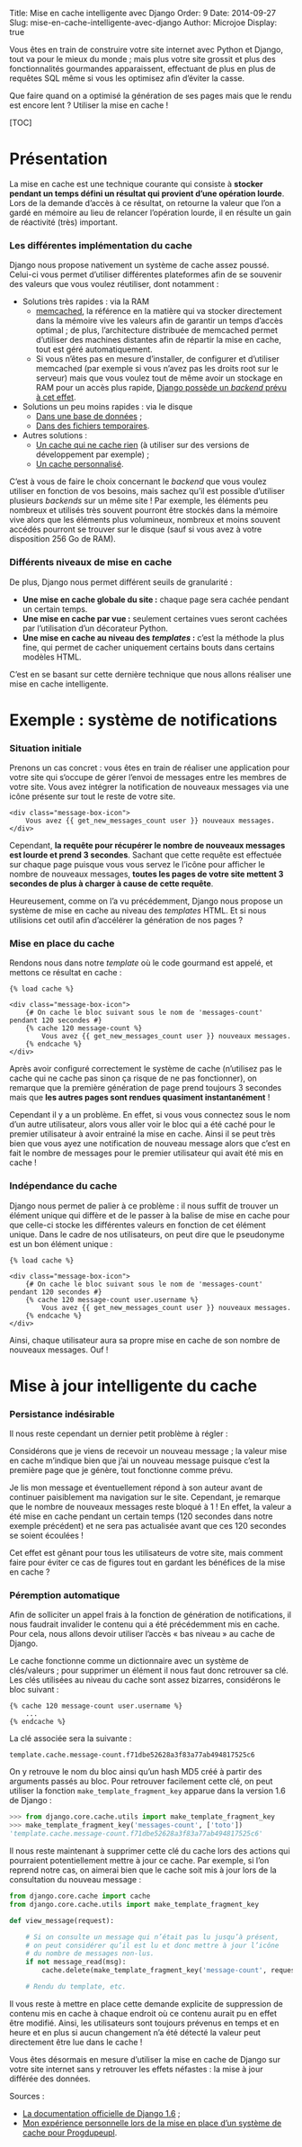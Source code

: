 Title: Mise en cache intelligente avec Django
Order: 9
Date: 2014-09-27
Slug: mise-en-cache-intelligente-avec-django
Author: Microjoe
Display: true

Vous êtes en train de construire votre site internet avec Python et Django, tout va pour le mieux du monde ; mais plus votre site grossit et plus des fonctionnalités gourmandes apparaissent, effectuant de plus en plus de requêtes SQL même si vous les optimisez afin d’éviter la casse.

Que faire quand on a optimisé la génération de ses pages mais que le rendu est encore lent ? Utiliser la mise en cache !

[TOC]

# Présentation
La mise en cache est une technique courante qui consiste à **stocker pendant un temps défini un résultat qui provient d’une opération lourde**. Lors de la demande d’accès à ce résultat, on retourne la valeur que l’on a gardé en mémoire au lieu de relancer l’opération lourde, il en résulte un gain de réactivité (très) important.

### Les différentes implémentation du cache

Django nous propose nativement un système de cache assez poussé. Celui-ci vous permet d’utiliser différentes plateformes afin de se souvenir des valeurs que vous voulez réutiliser, dont notamment :

 * Solutions très rapides : via la RAM
    * [memcached](http://memcached.org/), la référence en la matière qui va stocker directement dans la mémoire vive les valeurs afin de garantir un temps d’accès optimal ; de plus, l’architecture distribuée de memcached permet d’utiliser des machines distantes afin de répartir la mise en cache, tout est géré automatiquement.
    * Si vous n’êtes pas en mesure d’installer, de configurer et d’utiliser memcached (par exemple si vous n’avez pas les droits root sur le serveur) mais que vous voulez tout de même avoir un stockage en RAM pour un accès plus rapide, [Django possède un *backend* prévu à cet effet](https://docs.djangoproject.com/en/dev/topics/cache/#local-memory-caching).
 * Solutions un peu moins rapides : via le disque
    * [Dans une base de données](https://docs.djangoproject.com/en/dev/topics/cache/#database-caching) ;
    * [Dans des fichiers temporaires](https://docs.djangoproject.com/en/dev/topics/cache/#filesystem-caching).
 * Autres solutions :
    * [Un cache qui ne cache rien](https://docs.djangoproject.com/en/dev/topics/cache/#dummy-caching-for-development) (à utiliser sur des versions de développement par exemple) ;
    * [Un cache personnalisé](https://docs.djangoproject.com/en/dev/topics/cache/#using-a-custom-cache-backend).

C’est à vous de faire le choix concernant le *backend* que vous voulez utiliser en fonction de vos besoins, mais sachez qu’il est possible d’utiliser plusieurs *backends* sur un même site ! Par exemple, les éléments peu nombreux et utilisés très souvent pourront être stockés dans la mémoire vive alors que les éléments plus volumineux, nombreux et moins souvent accédés pourront se trouver sur le disque (sauf si vous avez à votre disposition 256 Go de RAM).

### Différents niveaux de mise en cache

De plus, Django nous permet différent seuils de granularité :

 * **Une mise en cache globale du site :** chaque page sera cachée pendant un certain temps.
 * **Une mise en cache par vue :** seulement certaines vues seront cachées par l’utilisation d’un décorateur Python.
 * **Une mise en cache au niveau des *templates* :** c’est la méthode la plus fine, qui permet de cacher uniquement certains bouts dans certains modèles HTML.

C’est en se basant sur cette dernière technique que nous allons réaliser une mise en cache intelligente.

# Exemple : système de notifications
### Situation initiale

Prenons un cas concret : vous êtes en train de réaliser une application pour votre site qui s‘occupe de gérer l’envoi de messages entre les membres de votre site. Vous avez intégrer la notification de nouveaux messages via une icône présente sur tout le reste de votre site.

```django
<div class="message-box-icon">
    Vous avez {{ get_new_messages_count user }} nouveaux messages.
</div>
```

Cependant, **la requête pour récupérer le nombre de nouveaux messages est lourde et prend 3 secondes**. Sachant que cette requête est effectuée sur chaque page puisque vous vous servez le l’icône pour afficher le nombre de nouveaux messages, **toutes les pages de votre site mettent 3 secondes de plus à charger à cause de cette requête**.

Heureusement, comme on l’a vu précédemment, Django nous propose un système de mise en cache au niveau des *templates* HTML. Et si nous utilisions cet outil afin d’accélérer la génération de nos pages ?

### Mise en place du cache

Rendons nous dans notre *template* où le code gourmand est appelé, et mettons ce résultat en cache :

```django
{% load cache %}

<div class="message-box-icon">
    {# On cache le bloc suivant sous le nom de 'messages-count' pendant 120 secondes #}
    {% cache 120 message-count %}
        Vous avez {{ get_new_messages_count user }} nouveaux messages.
    {% endcache %}
</div>
```

Après avoir configuré correctement le système de cache (n’utilisez pas le cache qui ne cache pas sinon ça risque de ne pas fonctionner), on remarque que la première génération de page prend toujours 3 secondes mais que **les autres pages sont rendues quasiment instantanément** !

Cependant il y a un problème. En effet, si vous vous connectez sous le nom d’un autre utilisateur, alors vous aller voir le bloc qui a été caché pour le premier utilisateur à avoir entrainé la mise en cache. Ainsi il se peut très bien que vous ayez une notification de nouveau message alors que c’est en fait le nombre de messages pour le premier utilisateur qui avait été mis en cache !

### Indépendance du cache

Django nous permet de palier à ce problème : il nous suffit de trouver un élément unique qui diffère et de le passer à la balise de mise en cache pour que celle-ci stocke les différentes valeurs en fonction de cet élément unique. Dans le cadre de nos utilisateurs, on peut dire que le pseudonyme est un bon élément unique :

```django
{% load cache %}

<div class="message-box-icon">
    {# On cache le bloc suivant sous le nom de 'messages-count' pendant 120 secondes #}
    {% cache 120 message-count user.username %}
        Vous avez {{ get_new_messages_count user }} nouveaux messages.
    {% endcache %}
</div>
```

Ainsi, chaque utilisateur aura sa propre mise en cache de son nombre de nouveaux messages. Ouf !

# Mise à jour intelligente du cache
### Persistance indésirable

Il nous reste cependant un dernier petit problème à régler :

Considérons que je viens de recevoir un nouveau message ; la valeur mise en cache m’indique bien que j’ai un nouveau message puisque c’est la première page que je génère, tout fonctionne comme prévu.

Je lis mon message et éventuellement répond à son auteur avant de continuer paisiblement ma navigation sur le site. Cependant, je remarque que le nombre de nouveaux messages reste bloqué à 1 ! En effet, la valeur a été mise en cache pendant un certain temps (120 secondes dans notre exemple précédent) et ne sera pas actualisée avant que ces 120 secondes se soient écoulées !

Cet effet est gênant pour tous les utilisateurs de votre site, mais comment faire pour éviter ce cas de figures tout en gardant les bénéfices de la mise en cache ?

### Péremption automatique

Afin de solliciter un appel frais à la fonction de génération de notifications, il nous faudrait invalider le contenu qui a été précédemment mis en cache. Pour cela, nous allons devoir utiliser l’accès « bas niveau » au cache de Django.

Le cache fonctionne comme un dictionnaire avec un système de clés/valeurs ; pour supprimer un élément il nous faut donc retrouver sa clé. Les clés utilisées au niveau du cache sont assez bizarres, considérons le bloc suivant :

```
{% cache 120 message-count user.username %}
    ...
{% endcache %}
```

La clé associée sera la suivante :

```text
template.cache.message-count.f71dbe52628a3f83a77ab494817525c6
```

On y retrouve le nom du bloc ainsi qu’un hash MD5 créé à partir des arguments passés au bloc. Pour retrouver facilement cette clé, on peut utiliser la fonction `make_template_fragment_key` apparue dans la version 1.6 de Django :

```python
>>> from django.core.cache.utils import make_template_fragment_key
>>> make_template_fragment_key('messages-count', ['toto'])
'template.cache.message-count.f71dbe52628a3f83a77ab494817525c6'
```

Il nous reste maintenant à supprimer cette clé du cache lors des actions qui pourraient potentiellement mettre à jour ce cache. Par exemple, si l’on reprend notre cas, on aimerai bien que le cache soit mis à jour lors de la consultation du nouveau message :

```python
from django.core.cache import cache
from django.core.cache.utils import make_template_fragment_key

def view_message(request):

    # Si on consulte un message qui n’était pas lu jusqu’à présent,
    # on peut considérer qu’il est lu et donc mettre à jour l’icône
    # du nombre de messages non-lus.
    if not message_read(msg):
        cache.delete(make_template_fragment_key('message-count', request.user.username))

    # Rendu du template, etc.
```

Il vous reste à mettre en place cette demande explicite de suppression de contenu mis en cache à chaque endroit où ce contenu aurait pu en effet être modifié. Ainsi, les utilisateurs sont toujours prévenus en temps et en heure et en plus si aucun changement n’a été détecté la valeur peut directement être lue dans le cache !

Vous êtes désormais en mesure d’utiliser la mise en cache de Django sur votre site internet sans y retrouver les effets néfastes : la mise à jour différée des données.

Sources :

 * [La documentation officielle de Django 1.6](https://docs.djangoproject.com/en/1.6/topics/cache/) ;
 * [Mon expérience personnelle lors de la mise en place d’un système de cache pour Progdupeupl](http://progdupeu.pl/forums/sujet/407/utilisation-de-cache-pour-un-rendu-beaucoup-plus-rapide).
